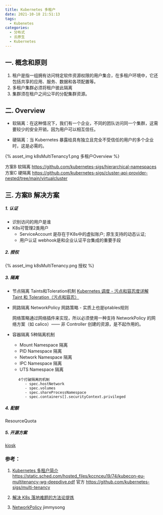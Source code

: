 ```yaml
---
title: Kubernetes 多租户 
date: 2021-10-18 21:51:13
tags:
  - Kubenetes
categories:
  - 分布式 
  - 云原生
  - Kubernetes
---
```


<p></p>
<!-- more -->


## 一. 概念和原则
1. 租户是指一组拥有访问特定软件资源权限的用户集合，在多租户环境中，它还包括共享的应用、服务、数据和各项配置等。
2. 多租户集群必须将租户彼此隔离
3. 集群须在租户之间公平的分配集群资源。


## 二. Overview

+ 软隔离：在这种情况下，我们有一个企业，不同的团队访问同一个集群，这需要较少的安全开销，因为用户可以相互信任。

+ 硬隔离：当 Kubernetes 暴露给具有独立且完全不受信任的用户的多个企业时，这是必需的。

{% asset_img  k8sMultiTenancy1.png  多租户Overview %}


方案B  软隔离 https://github.com/kubernetes-sigs/hierarchical-namespaces
方案C  硬隔离 https://github.com/kubernetes-sigs/cluster-api-provider-nested/tree/main/virtualcluster 
   
## 三. 方案B 解决方案

##### 1. 认证
   + 识别访问的用户是谁
   + K8s可管理2类用户   
     - ServiceAccount
        是存在于K8s中的虚拟账户; 
        原生支持的动态认证;
     - 用户认证
        webhook是和企业认证平台集成的重要手段


##### 2. 授权

{% asset_img  k8sMultiTenancy.png  授权 %}


##### 3. 隔离

   + 节点隔离 
     Taints和Toleration机制
     [Kubernetes 调度 - 污点和容忍度详解](https://mp.weixin.qq.com/s/rza4euQCLuMLTI5fHdj67Q)
     [Taint 和 Toleration（污点和容忍）](https://jimmysong.io/kubernetes-handbook/concepts/taint-and-toleration.html)
     
   + 网路隔离
     NetworkPolicy 网路策略 - 实质上也是iptables规则

     网络策略通过网络插件来实现，所以必须使用一种支持 NetworkPolicy 的网络方案（如 calico）—— 非 Controller 创建的资源，是不起作用的。

   + 容器隔离
       5种隔离机制
       - Mount Namespace 隔离
       - PID Namespace 隔离
       - Network Namespace 隔离
       - IPC Namespace 隔离
       - UTS Namespace 隔离
```
      4个打破隔离的机制 
         - spec.hostNetwork
         - spec.volumes
         - spec.shareProcessNamespace
         - spec.containers[].securityContext.privileged
```
     
##### 4. 配额

   ResourceQuota  

##### 5. 开源方案
[kiosk](https://github.com/loft-sh/kiosk)

### 参考：
1. [Kubernetes 多租户简介](https://mp.weixin.qq.com/s/YBxsZ5a_K6AWnOISTtiX3g)
    https://static.sched.com/hosted_files/kccnceu19/74/kubecon-eu-multitenancy-wg-deepdive.pdf
    官方 https://github.com/kubernetes-sigs/multi-tenancy

2. [解决 K8s 落地难题的方法论提炼](https://mp.weixin.qq.com/s/PobybjwmzOdbLcx53onJZQ)

3. [NetworkPolicy](https://jimmysong.io/kubernetes-handbook/concepts/network-policy.html) jimmysong

